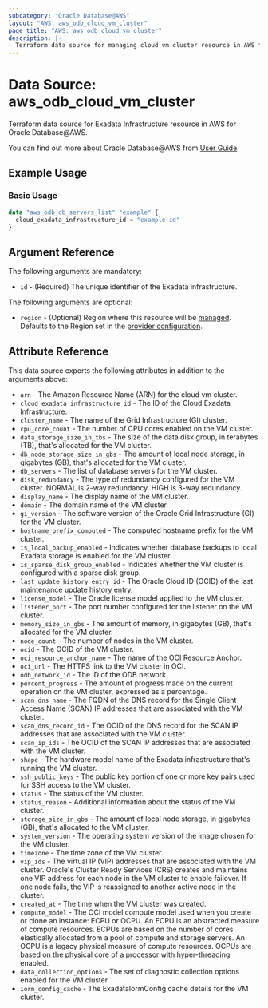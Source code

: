 ```yaml
---
subcategory: "Oracle Database@AWS"
layout: "AWS: aws_odb_cloud_vm_cluster"
page_title: "AWS: aws_odb_cloud_vm_cluster"
description: |-
  Terraform data source for managing cloud vm cluster resource in AWS for Oracle Database@AWS.
---
```


# Data Source: aws_odb_cloud_vm_cluster

Terraform data source for Exadata Infrastructure resource in AWS for Oracle Database@AWS.

You can find out more about Oracle Database@AWS from [User Guide](https://docs.aws.amazon.com/odb/latest/UserGuide/what-is-odb.html).

## Example Usage

### Basic Usage

```terraform
data "aws_odb_db_servers_list" "example" {
  cloud_exadata_infrastructure_id = "example-id"
}
```

## Argument Reference

The following arguments are mandatory:

* `id` - (Required) The unique identifier of the Exadata infrastructure.

The following arguments are optional:

* `region` - (Optional) Region where this resource will be [managed](https://docs.aws.amazon.com/general/latest/gr/rande.html#regional-endpoints). Defaults to the Region set in the [provider configuration](https://registry.terraform.io/providers/hashicorp/aws/latest/docs#aws-configuration-reference).

## Attribute Reference

This data source exports the following attributes in addition to the arguments above:

* `arn` - The Amazon Resource Name (ARN) for the cloud vm cluster.
* `cloud_exadata_infrastructure_id` - The ID of the Cloud Exadata Infrastructure.
* `cluster_name` - The name of the Grid Infrastructure (GI) cluster.
* `cpu_core_count` - The number of CPU cores enabled on the VM cluster.
* `data_storage_size_in_tbs` - The size of the data disk group, in terabytes (TB), that's allocated for the VM cluster.
* `db_node_storage_size_in_gbs` - The amount of local node storage, in gigabytes (GB), that's allocated for the VM cluster.
* `db_servers` - The list of database servers for the VM cluster.
* `disk_redundancy` - The type of redundancy configured for the VM cluster. NORMAL is 2-way redundancy. HIGH is 3-way redundancy.
* `display_name` - The display name of the VM cluster.
* `domain` - The domain name of the VM cluster.
* `gi_version` - The software version of the Oracle Grid Infrastructure (GI) for the VM cluster.
* `hostname_prefix_computed` - The computed hostname prefix for the VM cluster.
* `is_local_backup_enabled` - Indicates whether database backups to local Exadata storage is enabled for the VM cluster.
* `is_sparse_disk_group_enabled` - Indicates whether the VM cluster is configured with a sparse disk group.
* `last_update_history_entry_id` - The Oracle Cloud ID (OCID) of the last maintenance update history entry.
* `license_model` - The Oracle license model applied to the VM cluster.
* `listener_port` - The port number configured for the listener on the VM cluster.
* `memory_size_in_gbs` - The amount of memory, in gigabytes (GB), that's allocated for the VM cluster.
* `node_count` - The number of nodes in the VM cluster.
* `ocid` - The OCID of the VM cluster.
* `oci_resource_anchor_name` - The name of the OCI Resource Anchor.
* `oci_url` - The HTTPS link to the VM cluster in OCI.
* `odb_network_id` - The ID of the ODB network.
* `percent_progress` - The amount of progress made on the current operation on the VM cluster, expressed as a percentage.
* `scan_dns_name` - The FQDN of the DNS record for the Single Client Access Name (SCAN) IP addresses that are associated with the VM cluster.
* `scan_dns_record_id` - The OCID of the DNS record for the SCAN IP addresses that are associated with the VM cluster.
* `scan_ip_ids` - The OCID of the SCAN IP addresses that are associated with the VM cluster.
* `shape` - The hardware model name of the Exadata infrastructure that's running the VM cluster.
* `ssh_public_keys` - The public key portion of one or more key pairs used for SSH access to the VM cluster.
* `status` - The status of the VM cluster.
* `status_reason` - Additional information about the status of the VM cluster.
* `storage_size_in_gbs` - The amount of local node storage, in gigabytes (GB), that's allocated to the VM cluster.
* `system_version` - The operating system version of the image chosen for the VM cluster.
* `timezone` - The time zone of the VM cluster.
* `vip_ids` - The virtual IP (VIP) addresses that are associated with the VM cluster. Oracle's Cluster Ready Services (CRS) creates and maintains one VIP address for each node in the VM cluster to enable failover. If one node fails, the VIP is reassigned to another active node in the cluster.
* `created_at` - The time when the VM cluster was created.
* `compute_model` - The OCI model compute model used when you create or clone an instance: ECPU or OCPU. An ECPU is an abstracted measure of compute resources. ECPUs are based on the number of cores elastically allocated from a pool of compute and storage servers. An OCPU is a legacy physical measure of compute resources. OCPUs are based on the physical core of a processor with hyper-threading enabled.
* `data_collection_options` - The set of diagnostic collection options enabled for the VM cluster.
* `iorm_config_cache` - The ExadataIormConfig cache details for the VM cluster.
